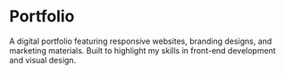 # Portfolio
A digital portfolio featuring responsive websites, branding designs, and marketing materials. Built to highlight my skills in front-end development and visual design.
